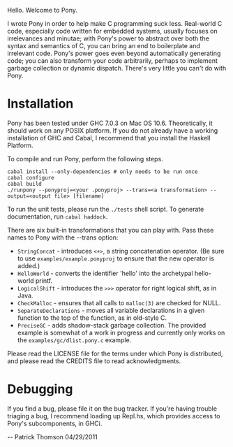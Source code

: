 Hello. Welcome to Pony.

I wrote Pony in order to help make C programming suck less. Real-world C code, especially code written for embedded systems, usually focuses on irrelevances and minutae; with Pony's power to abstract over both the syntax and semantics of C, you can bring an end to boilerplate and irrelevant code. Pony's power goes even beyond automatically generating code; you can also transform your code arbitrarily, perhaps to implement garbage collection or dynamic dispatch. There's very little you can't do with Pony.

Installation
============

Pony has been tested under GHC 7.0.3 on Mac OS 10.6. Theoretically, it should work on any POSIX platform. If you do not already have a working installation of GHC and Cabal, I recommend that you install the Haskell Platform. 

To compile and run Pony, perform the following steps.

    cabal install --only-dependencies # only needs to be run once
    cabal configure
    cabal build
    ./runpony --ponyproj=<your .ponyproj> --trans=<a transformation> --output=<output file> [filename]
    
To run the unit tests, please run the `./tests` shell script. To generate documentation, run `cabal haddock`.

There are six built-in transformations that you can play with. Pass these names to Pony with the --trans option:

* `StringConcat` - introduces `<+>`, a string concatenation operator. (Be sure to use `examples/example.ponyproj` to ensure that the new operator is added.)
* `HelloWorld` - converts the identifier 'hello' into the archetypal hello-world printf.
* `LogicalShift` - introduces the `>>>` operator for right logical shift, as in Java.
* `CheckMalloc` - ensures that all calls to `malloc(3)` are checked for NULL.
* `SeparateDeclarations` - moves all variable declarations in a given function to the top of the function, as in old-style C.
* `PreciseGC` - adds shadow-stack garbage collection. The provided example is somewhat of a work in progress and currently only works on the `examples/gc/dlist.pony.c` example.

Please read the LICENSE file for the terms under which Pony is distributed, and please read the CREDITS file to read acknowledgments. 

Debugging
=========

If you find a bug, please file it on the bug tracker. If you're having trouble triaging a bug, I recommend loading up Repl.hs, which provides access to Pony's subcomponents, in GHCi.

--
Patrick Thomson
04/29/2011
